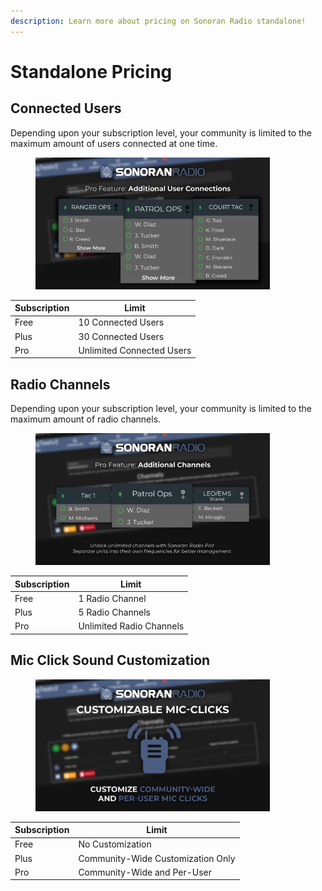 ```yaml
---
description: Learn more about pricing on Sonoran Radio standalone!
---
```


# Standalone Pricing

## Connected Users

Depending upon your subscription level, your community is limited to the maximum amount of users connected at one time.

<figure><img src="../../.gitbook/assets/capacity-limit.png" alt="" width="375"><figcaption></figcaption></figure>

| Subscription | Limit                     |
| ------------ | ------------------------- |
| Free         | 10 Connected Users        |
| Plus         | 30 Connected Users        |
| Pro          | Unlimited Connected Users |

## Radio Channels

Depending upon your subscription level, your community is limited to the maximum amount of radio channels.

<figure><img src="../../.gitbook/assets/profile-limit.png" alt="" width="375"><figcaption></figcaption></figure>

| Subscription | Limit                    |
| ------------ | ------------------------ |
| Free         | 1 Radio Channel          |
| Plus         | 5 Radio Channels         |
| Pro          | Unlimited Radio Channels |

## Mic Click Sound Customization

<figure><img src="../../.gitbook/assets/Radio_ProFeats.png" alt="" width="375"><figcaption></figcaption></figure>

| Subscription | Limit                             |
| ------------ | --------------------------------- |
| Free         | No Customization                  |
| Plus         | Community-Wide Customization Only |
| Pro          | Community-Wide and Per-User       |
